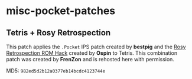 # misc-pocket-patches

## Tetris + Rosy Retrospection

This patch applies the `.Pocket` IPS patch created by **bestpig** and the [Rosy Retrospection ROM Hack](https://www.romhacking.net/hacks/5813/) created by **Ospin** to Tetris. This combination patch was created by **FrenZon** and is rehosted here with permission. 

MD5: `982ed5d2b12a0377eb14bcdc4123744e`
